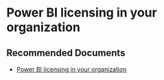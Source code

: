   <properties
	pageTitle="power bi pro in your organization"
	description="power bi pro in your organization"
	service="microsoft.PowerBIDedicated"
	resource="capacities"
	authors="pjfreitas"
	ms.author="pfreitas"	
	displayOrder="1100"
	selfHelpType="generic"
	supportTopicIds="32628135"
	productPesIds="16334"
	cloudEnvironments="public, MoonCake, fairfax, usnat, ussec" 
	articleId="18561503-e781-37fb-74a6-6415c9cd74a2"
	ownershipId="PowerBI_PowerBI"
/>

# Power BI licensing in your organization

## **Recommended Documents**

* [Power BI licensing in your organization](https://docs.microsoft.com/power-bi/service-admin-power-bi-pro-in-your-organization)
